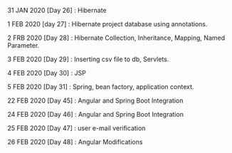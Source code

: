31 JAN 2020 [Day 26] : Hibernate

1 FEB 2020 [day 27] : Hibernate project database using annotations.

2 FRB 2020 [Day 28] : Hibernate Collection, Inheritance, Mapping, Named Parameter.

3 FEB 2020 [Day 29] : Inserting csv file to db, Servlets.

4 FEB 2020 [Day 30] : JSP

5 FEB 2020 [Day 31] : Spring, bean factory, application context.

22 FEB 2020 [Day 45] : Angular and Spring Boot Integration

24 FEB 2020 [Day 46] : Angular and Spring Boot Integration

25 FEB 2020 [Day 47] : user e-mail verification

26 FEB 2020 [Day 48] : Angular Modifications